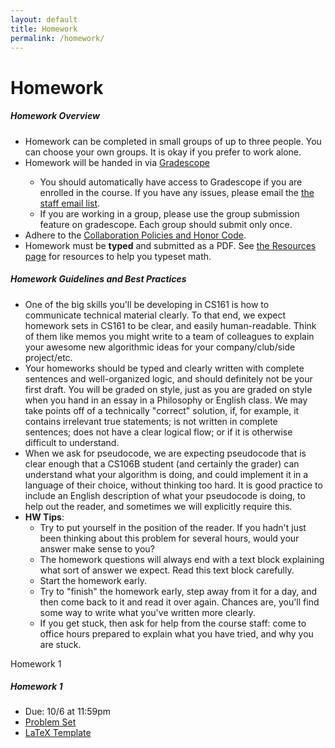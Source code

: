 ```yaml
---
layout: default
title: Homework
permalink: /homework/
---
```


# Homework

<div class="panel">
<h5 class="card-title">Homework Overview</h5>
<ul>
<li> Homework can be completed in small groups of up to three people.  You can choose your own groups.  It is okay if you prefer to work alone.
<li> Homework will be handed in via <a href="https://www.gradescope.com/courses/1077282">Gradescope</a></li>
<ul> <li> You should automatically have access to Gradescope if you are enrolled in the course.  If you have any issues, please email the <a href="mailto:cs161-aut2526-staff@lists.stanford.edu">the staff email list</a>. </li>
<li> If you are working in a group, please use the group submission feature on gradescope.  Each group should submit only once.</li> </ul>
<li> Adhere to the <a href="/policies/">Collaboration Policies and Honor Code</a>.</li>
<li> Homework must be <b>typed</b> and submitted as a PDF.  See <a href="/resources/">the Resources page</a> for resources to help you typeset math.</li>
</ul>
</div>

<div class="panel">
<h5 class="card-title">Homework Guidelines and Best Practices</h5>
<ul>
<li> One of the big skills you'll be developing in CS161 is how to communicate technical material clearly. To that end, we expect homework sets in CS161 to be clear, and easily human-readable. Think of them like memos you might write to a team of colleagues to explain your awesome new algorithmic ideas for your company/club/side project/etc. </li>
<li> Your homeworks should be typed and clearly written with complete sentences and well-organized logic, and should definitely not be your first draft.  You will be graded on style, just as you are graded on style when you hand in an essay in a Philosophy or English class.  We may take points off of a technically "correct" solution, if, for example, it contains irrelevant true statements; is not written in complete sentences; does not have a clear logical flow; or if it is otherwise difficult to understand. </li>
<li> When we ask for pseudocode, we are expecting pseudocode that is clear enough that a CS106B student (and certainly the grader) can understand what your algorithm is doing, and could implement it in a language of their choice, without thinking too hard. It is good practice to include an English description of what your pseudocode is doing, to help out the reader, and sometimes we will explicitly require this.</li>
<li><b>HW Tips</b>:
<ul>
	<li> Try to put yourself in the position of the reader. If you hadn't just been thinking about this problem for several hours, would your answer make sense to you?</li>
	<li> The homework questions will always end with a text block explaining what sort of answer we expect. Read this text block carefully.</li>
	<li> Start the homework early.</li>
	<li> Try to "finish" the homework early, step away from it for a day, and then come back to it and read it over again. Chances are, you'll find some way to write what you've written more clearly.</li>
	<li> If you get stuck, then ask for help from the course staff: come to office hours prepared to explain what you have tried, and why you are stuck.</li>
</ul></li>
</ul>
</div>

<div class="card mb-4">
  <div class="card-header">
    Homework 1
  </div>
  <div class="card-body">
    <h5 class="card-title">Homework 1</h5>
    <p class="card-text">
	<ul>
	<li> Due: 10/6 at 11:59pm</li>
	<li> <a href="assets/homework/HW1.pdf">Problem Set</a> </li>
	<li> <a href="assets/homework/HW1.tex">LaTeX Template</a> </li>
	<!-- <li> <a href="assets/homework/HW1_soln.pdf">Solutions</a> </li>-->
	</ul>
</p>
  </div>
</div>
